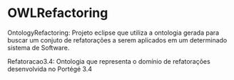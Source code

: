 # OWLRefactoring

OntologyRefactoring: Projeto eclipse que utiliza a ontologia gerada para buscar um conjuto de refatorações a serem aplicados em um determinado sistema de Software.

Refatoracao3.4: Ontologia que representa o domínio de refatorações desenvolvida no Portégé 3.4
